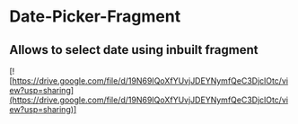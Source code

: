 # Date-Picker-Fragment
## Allows to select date using inbuilt fragment
[![https://drive.google.com/file/d/19N69IQoXfYUvjJDEYNymfQeC3DjclOtc/view?usp=sharing](https://drive.google.com/file/d/19N69IQoXfYUvjJDEYNymfQeC3DjclOtc/view?usp=sharing)]
